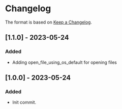# Changelog
The format is based on [Keep a Changelog](https://keepachangelog.com/en/1.0.0/).

## [1.1.0] - 2023-05-24
### Added
- Adding open_file_using_os_default for opening files

## [1.0.0] - 2023-05-24
### Added
- Init commit.
